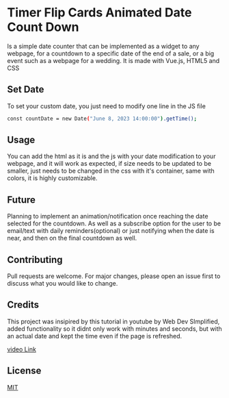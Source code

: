 
# Timer Flip Cards Animated Date Count Down

Is a simple date counter that can be implemented as a widget to any webpage, for a countdown to a specific date of the end of a sale, or a big event such as a webpage for a wedding. It is made with Vue.js, HTML5 and CSS

## Set Date

To set your custom date, you just need to modify one line in the JS file

```bash
const countDate = new Date("June 8, 2023 14:00:00").getTime();
```

## Usage

You can add the html as it is and the js with your date modification to your webpage, and it will work as expected, if size needs to be updated to be smaller, just needs to be changed in the css with it's container, same with colors, it is highly customizable.

## Future
Planning to implement an animation/notification once reaching the date selected for the countdown. 
As well as a subscribe option for the user to be email/text with daily reminders(optional) or just notifying when the date is near, and then on the final countdown as well.
 
## Contributing

Pull requests are welcome. For major changes, please open an issue first
to discuss what you would like to change.

## Credits
This project was insipired by this tutorial in youtube by Web Dev SImplified, added functionality so it didnt only work with minutes and seconds, but with an actual date and kept the time even if the page is refreshed.

[video Link](https://www.youtube.com/watch?v=p_6IuhmBsfc)

## License

[MIT](https://choosealicense.com/licenses/mit)

